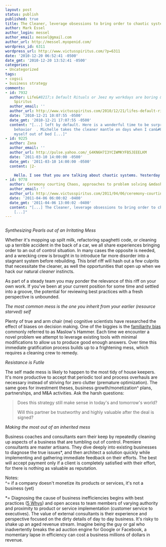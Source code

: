 ```yaml
---
layout: post
status: publish
published: true
title: The Cleaner, leverage obsessions to bring order to chaotic systems
author: Mark Essel
author_login: messel
author_email: messel@gmail.com
author_url: http://messel.myopenid.com/
wordpress_id: 6311
wordpress_url: http://www.victusspiritus.com/?p=6311
date: '2010-12-20 06:52:41 -0500'
date_gmt: '2010-12-20 13:52:41 -0500'
categories:
- Uncategorized
tags:
- cogsci
- business strategy
comments:
- id: 7932
  author: Life&#8217;s Default Rituals or Jeez my workdays are boring &raquo; Victus
    Spiritus
  author_email: ''
  author_url: http://www.victusspiritus.com/2010/12/21/lifes-default-rituals-or-jeez-my-workdays-are-boring/
  date: '2010-12-21 10:07:55 -0500'
  date_gmt: '2010-12-21 17:07:55 -0500'
  content: "[...] left by default. Here is a wonderful time to be surprised by unexpected
    behavior  . Michelle takes the cleaner mantle on days when I can&#8217;t drag
    myself out of bed [...]"
- id: 9225
  author: Zana
  author_email: ''
  author_url: http://pulse.yahoo.com/_G4KN6H7I3YCIWMKYFB5JEEELKM
  date: '2011-03-10 14:00:00 -0500'
  date_gmt: '2011-03-10 14:00:00 -0500'
  content: |2-

    Hello. I see that you are talking about chaotic systems. Yesterday i found one great open access ( free to download) book “Chaotic systems ”. This book presents a collection of major developments in chaos systems covering aspects on chaotic behavioral modeling and simulation, control and synchronization of chaos systems, and applications like secure communications. It is a good source to acquire recent knowledge and ideas for future research on chaos systems and to develop experiments applied to real life problems. You can find it here: http://www.intechopen.com/books/show/title/chaotic-systems Cheers!
- id: 9778
  author: Ceremony courting Chaos, approaches to problem solving &mdash; Victus Spiritus
  author_email: ''
  author_url: http://www.victusspiritus.com/2011/04/06/ceremony-courting-chaos-approaches-to-problem-solving/
  date: '2011-04-06 06:00:02 -0400'
  date_gmt: '2011-04-06 13:00:02 -0400'
  content: "[...] The Cleaner, leverage obsessions to bring order to chaotic systems
    [...]"
---
```

<p><a href="http://www.victusspiritus.com/2010/03/10/the-minds-image-processing/"><img src="http://www.victusspiritus.com/wp-content/uploads/2010/03/l_750_600_22EFE275-217B-47B1-A23D-88B0CCF0D0FE.jpeg" alt="" class="alignnone size-full" /></a></p>
<p><I>Synthesizing Pearls out of an Irritating Mess</I></p>
<p>Whether it's mopping up spilt milk, refactoring spaghetti code, or cleaning up a terrible accident in the back of a car, we all share experiences bringing order to an out of control situation. In many cases the opposite is needed, and a wrecking crew is brought in to introduce far more disorder into a stagnant system before rebuilding. This brief riff will hash out a few culprits that necessitate the cleaner, as well the opportunities that open up when we hack our natural <i>cleaner</I> instincts.</p>
<p>As part of a steady team you may ponder the relevance of this riff on your own work. If you've been at your current position for some time and settled into a groove, the potential for reviewing best practices with a fresh perspective is unbounded. </p>
<p><i>The most common mess is the one you inherit from your earlier (resource starved) self</I></p>
<p>Plenty of true and arm chair (me) cognitive scientists have researched the effect of biases on decision making. One of the biggies is the <a href="http://www.victusspiritus.com/2010/07/04/halt-the-pain-of-interface-flames/">familiarity bias</a> commonly referred to as Maslow's Hammer. Each time we encounter a novel problem we attempt to leverage existing tools with minimal modifications to allow us to produce good enough answers. Over time this immediate gratification process builds up to a frightening mess, which requires a cleaning crew to remedy. </p>
<p><i>Resistance is Futile</I></p>
<p>The self made mess is likely to happen to the most tidy of house keepers. It's more productive to accept that periodic tool and process overhauls are necessary instead of striving for zero clutter (premature optimization). The same goes for investment theses, business growth/monetization^ plans, partnerships, and M&A activities. Ask the harsh questions:</p>
<blockquote><p>
Does this strategy still make sense in today's and tomorrow's world?</p>
<p>Will this partner be trustworthy and highly valuable after the deal is signed?
</p></blockquote>
<p><i>Making the most out of an inherited mess</I></p>
<p>Business coaches and consultants earn their keep by repeatedly cleaning up aspects of a business that are tumbling out of control. Premiere consultants are master artisans. They dive deeply into existing businesses to diagnose the true issues*, and then architect a solution quickly while implementing and gathering immediate feedback on their efforts. The best will accept payment only if a client is completely satisfied with their effort, for there is nothing as valuable as reputation. </p>
<p>Notes:<br />
^= if a company doesn't monetize its products or services, it's not a business (yet)</p>
<p>*= Diagnosing the cause of business inefficiencies begins with best practices (<a href="http://en.m.wikipedia.org/wiki/5_Whys?wasRedirected=true">5 Whys</a>) and open access to team members of varying authority and proximity to product or service implementation (customer service to executives). The value of external consultants is their experience and perspective focused on the dirty details of day to day business. It's risky to shake up an aged revenue stream. Imagine being the guy or gal who inadvertently breaks the ad auction engine for Google or Facebook, a momentary lapse in efficiency can cost a business millions of dollars in revenue.</p>
